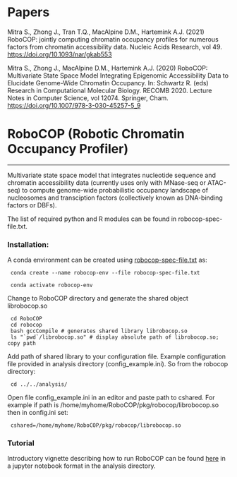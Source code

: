 # Papers

Mitra S., Zhong J., Tran T.Q., MacAlpine D.M., Hartemink A.J. (2021)
RoboCOP: jointly computing chromatin occupancy profiles for numerous
factors from chromatin accessibility data. Nucleic Acids Research, vol 49. https://doi.org/10.1093/nar/gkab553  

Mitra S., Zhong J., MacAlpine D.M., Hartemink A.J. (2020) RoboCOP: Multivariate State Space Model Integrating Epigenomic Accessibility Data to Elucidate Genome-Wide Chromatin Occupancy. In: Schwartz R. (eds) Research in Computational Molecular Biology. RECOMB 2020. Lecture Notes in Computer Science, vol 12074. Springer, Cham.  https://doi.org/10.1007/978-3-030-45257-5_9

# RoboCOP (Robotic Chromatin Occupancy Profiler)
---------------------------------------------------------------------------
Multivariate state space model that integrates nucleotide sequence and
chromatin accessibility data (currently uses only with MNase-seq or ATAC-seq) to
compute genome-wide probabilistic occupancy landscape of nucleosomes and
transciption factors (collectively known as DNA-binding factors or DBFs).

The list of required python and R modules can be found in robocop-spec-file.txt.

### Installation:

A conda environment can be created using [robocop-spec-file.txt](https://github.com/HarteminkLab/RoboCOP/blob/master/robocop-spec-file.txt) as:

```
 conda create --name robocop-env --file robocop-spec-file.txt

 conda activate robocop-env
```

Change to RoboCOP directory and generate the shared object librobocop.so

```
 cd RoboCOP
 cd robocop
 bash gccCompile # generates shared library librobocop.so
 ls "`pwd`/librobocop.so" # display absolute path of librobocop.so; copy path
```

Add path of shared library to your configuration file. Example
configuration file provided in analysis directory (config_example.ini). So from the robocop
directory:

```
 cd ../../analysis/
```

Open file config_example.ini in an editor and paste path to cshared. For example if
path is /home/myhome/RoboCOP/pkg/robocop/librobocop.so then in config.ini set:

```
 cshared=/home/myhome/RoboCOP/pkg/robocop/librobocop.so
```

### Tutorial

Introductory vignette describing how to run RoboCOP can be found
[here](https://github.com/HarteminkLab/RoboCOP/blob/master/analysis/example_robocop.ipynb)
in a
jupyter notebook format in the analysis directory.
